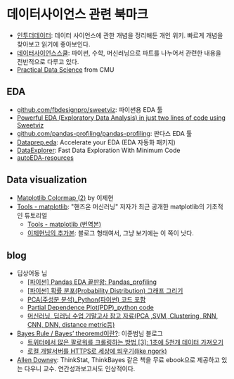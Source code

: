 # 데이터사이언스 관련 북마크

* [인투더데이터](https://intothedata.com/00.about/): 데이터 사이언스에 관한 개념을 정리해둔 개인 위키. 빠르게 개념을 찾아보고 읽기에 좋아보인다.
* [데이터사이언스스쿨](https://datascienceschool.net/intro.html): 파이썬, 수학, 머신러닝으로 파트를 나누어서 관련한 내용을 전반적으로 다루고 있다.
* [Practical Data Science](https://www.datasciencecourse.org/lectures/) from CMU

## EDA

* [github.com/fbdesignpro/sweetviz](https://github.com/fbdesignpro/sweetviz): 파이썬용 EDA 툴
* [Powerful EDA (Exploratory Data Analysis) in just two lines of code using Sweetviz](https://towardsdatascience.com/powerful-eda-exploratory-data-analysis-in-just-two-lines-of-code-using-sweetviz-6c943d32f34)
* [github.com/pandas-profiling/pandas-profiling](https://github.com/pandas-profiling/pandas-profiling): 판다스 EDA 툴
* [Dataprep.eda](https://eda-ai-lab.tistory.com/484): Accelerate your EDA (EDA 자동화 패키지)
* [DataExplorer](https://blog.revolutionanalytics.com/2018/02/dataexplorer.html): Fast Data Exploration With Minimum Code
* [autoEDA-resources](https://github.com/mstaniak/autoEDA-resources)

## Data visualization

* [Matplotlib Colormap (2)](https://jehyunlee.github.io/2020/03/13/Python-DS-5-matplotlib_colormap2/) by 이제현
* [Tools - matplotlib](https://colab.research.google.com/github/ageron/handson-ml2/blob/master/tools_matplotlib.ipynb): "핸즈온 머신러닝" 저자가 최근 공개한 matplotlib의 기초적인 튜토리얼
  * [Tools - matplotlib (번역본)](https://colab.research.google.com/drive/1lo8pAAo5GiUk4BZvSEnnkET6hTjP6eLR)
  * [이제현님의 추가본](https://jehyunlee.github.io/2020/04/21/Python-DS-10-matplotlib_Tools/): 블로그 형태여서, 그냥 보기에는 이 쪽이 낫다.

## blog

* 딥상어동 님
  * [[파이썬] Pandas EDA 끝판왕: Pandas_profiling](https://m.blog.naver.com/tjdrud1323/221756352200)
  * [[파이썬] 확률 분포(Probability Distribution) 그래프 그리기](https://m.blog.naver.com/tjdrud1323/221737009928)
  * [PCA(주성분 분석)_Python(파이썬) 코드 포함](https://m.blog.naver.com/PostView.nhn?blogId=tjdrud1323&logNo=221720259834&targetKeyword=&targetRecommendationCode=1)
  * [Partial Dependence Plot(PDP)_python code](https://m.blog.naver.com/tjdrud1323/221727220379)
  * [머신러닝, 딥러닝 수업 기말고사 참고 자료(PCA ,SVM, Clustering, RNN, CNN, DNN, distance metric등)](https://m.blog.naver.com/tjdrud1323/221732907666)
* [Bayes Rule / Bayes’ theoremd이란?](https://beomi.github.io/2020/07/01/Review-the-Interview/#more): 이준범님 블로그
  * [트위터에서 많은 팔로워를 크롤링하는 방법 [3]: 1초에 5천개 데이터 가져오기](https://beomi.github.io/2019/12/22/Crawling_Twitter_Following_3/#more)
  * [로컬 개발서버를 HTTPS로 세상에 띄우기(like ngork)](https://beomi.github.io/2017/08/26/SSH-Reverse-Proxy-like-ngrok/)
* [Allen Downey](https://allendowney.github.io/Portfolio/narrative20.html): ThinkStat, ThinkBayes 같은 책을 무료 ebook으로 제공하고 있는 다우니 교수. 연간성과보고서도 인상적이다.
